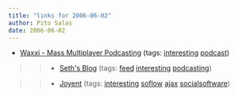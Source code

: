 ```yaml
---
title: "links for 2006-06-02"
author: Pito Salas
date: 2006-06-02
---
```




  * [Waxxi - Mass Multiplayer Podcasting](<http://mashable.com/2006/05/31/waxxi-mass-multiplayer-podcasting/>) (tags: [interesting](<http://del.icio.us/pitosalas/interesting>) [podcast](<http://del.icio.us/pitosalas/podcast>))
>>   * [Seth's Blog](<http://sethgodin.typepad.com/seths_blog/index.rdf>)
(tags: [feed](<http://del.icio.us/pitosalas/feed>)
[interesting](<http://del.icio.us/pitosalas/interesting>)
[podcasting](<http://del.icio.us/pitosalas/podcasting>))

>>   * [Joyent](<http://joyent.com/>) (tags:
[interesting](<http://del.icio.us/pitosalas/interesting>)
[soflow](<http://del.icio.us/pitosalas/soflow>)
[ajax](<http://del.icio.us/pitosalas/ajax>)
[socialsoftware](<http://del.icio.us/pitosalas/socialsoftware>))

>>


